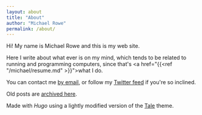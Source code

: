 ```yaml
---
layout: about
title: "About"
author: "Michael Rowe"
permalink: /about/
---
```


Hi! My name is Michael Rowe and this is my web site.

Here I write about what ever is on my mind, which tends to be related
to running and programming computers, since that's <a href="{{<ref "/michael/resume.md" >}}">what I do</a>.

You can contact me <a href="mailto:mrowe@mojain.com">by email</a>, or
follow my <a href="http://twitter.com/mrowe">Twitter feed</a> if
you're so inclined.

Old posts are <a href="/archive.html">archived here</a>.

Made with _Hugo_ using a lightly modified version of the <a
href="https://github.com/EmielH/tale-hugo/">Tale</a> theme.
